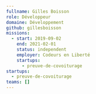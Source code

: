 ```yaml
---
fullname: Gilles Boisson
role: Développeur
domaine: Développement
github: gillesboisson
missions:
  - start: 2019-09-02
    end: 2021-02-01
    status: independent
    employer: Codeurs en Liberté
    startups:
      - preuve-de-covoiturage
startups:
  - preuve-de-covoiturage
teams: []
---
```

